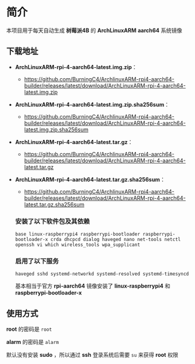 # 简介
本项目用于每天自动生成 **树莓派4B** 的 **ArchLinuxARM** **aarch64** 系统镜像

 ## 下载地址

- **ArchLinuxARM-rpi-4-aarch64-latest.img.zip**：
  - https://github.com/BurningC4/ArchlinuxARM-rpi4-aarch64-builder/releases/latest/download/ArchLinuxARM-rpi-4-aarch64-latest.img.zip
- **ArchLinuxARM-rpi-4-aarch64-latest.img.zip.sha256sum**：
  - https://github.com/BurningC4/ArchlinuxARM-rpi4-aarch64-builder/releases/latest/download/ArchLinuxARM-rpi-4-aarch64-latest.img.zip.sha256sum
- **ArchLinuxARM-rpi-4-aarch64-latest.tar.gz**：
  - https://github.com/BurningC4/ArchlinuxARM-rpi4-aarch64-builder/releases/latest/download/ArchLinuxARM-rpi-4-aarch64-latest.tar.gz
- **ArchLinuxARM-rpi-4-aarch64-latest.tar.gz.sha256sum**：
  - https://github.com/BurningC4/ArchlinuxARM-rpi4-aarch64-builder/releases/latest/download/ArchLinuxARM-rpi-4-aarch64-latest.tar.gz.sha256sum

  ### 安装了以下软件包及其依赖

  ```base linux-raspberrypi4 raspberrypi-bootloader raspberrypi-bootloader-x crda dhcpcd dialog haveged nano net-tools netctl openssh vi which wireless_tools wpa_supplicant```

  ### 启用了以下服务

  ```haveged sshd systemd-networkd systemd-resolved systemd-timesyncd```

  基本相当于官方 **rpi-aarch64** 镜像安装了 **linux-raspberrypi4** 和 **raspberrypi-bootloader-x**

 ## 使用方式

  **root** 的密码是 ```root```
  
  **alarm** 的密码是 ```alarm```
  
  默认没有安装 **sudo** ，所以通过 **ssh** 登录系统后需要 ```su``` 来获得 **root** 权限


